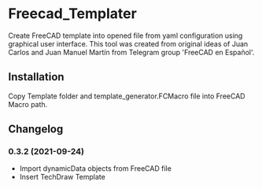 # Freecad_Templater

Create FreeCAD template into opened file from yaml configuration using graphical user interface.
This tool was created from original ideas of Juan Carlos and Juan Manuel Martín from Telegram group 'FreeCAD en Español'.

## Installation

Copy Template folder and template_generator.FCMacro file into FreeCAD Macro path.

## Changelog

### 0.3.2 (2021-09-24)
- Import dynamicData objects from FreeCAD file
- Insert TechDraw Template
